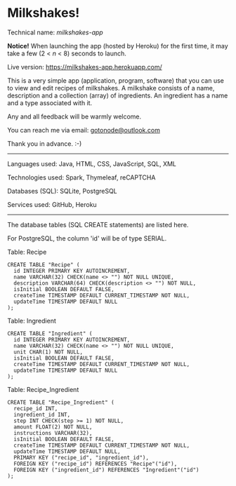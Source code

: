 # Milkshakes!
Technical name: *milkshakes-app*

**Notice!** When launching the app (hosted by Heroku) for the first time, it may take a few (2 < *n* < 8) seconds to launch.

Live version: https://milkshakes-app.herokuapp.com/

This is a very simple app (application, program, software) that you can use to view and edit recipes of milkshakes. A milkshake consists of a name, description and a collection (array) of ingredients. An ingredient has a name and a type associated with it.

Any and all feedback will be warmly welcome.

You can reach me via email: gotonode@outlook.com

Thank you in advance. :-)
___

Languages used: Java, HTML, CSS, JavaScript, SQL, XML

Technologies used: Spark, Thymeleaf, reCAPTCHA

Databases (SQL): SQLite, PostgreSQL

Services used: GitHub, Heroku

___

The database tables (SQL CREATE statements) are listed here.

For PostgreSQL, the column 'id' will be of type SERIAL.

Table: Recipe

```sqlite
CREATE TABLE "Recipe" (
  id INTEGER PRIMARY KEY AUTOINCREMENT,
  name VARCHAR(32) CHECK(name <> "") NOT NULL UNIQUE,
  description VARCHAR(64) CHECK(description <> "") NOT NULL,
  isInitial BOOLEAN DEFAULT FALSE,
  createTime TIMESTAMP DEFAULT CURRENT_TIMESTAMP NOT NULL,
  updateTime TIMESTAMP DEFAULT NULL
);
```

Table: Ingredient

```sqlite
CREATE TABLE "Ingredient" (
  id INTEGER PRIMARY KEY AUTOINCREMENT,
  name VARCHAR(32) CHECK(name <> "") NOT NULL UNIQUE,
  unit CHAR(1) NOT NULL,
  isInitial BOOLEAN DEFAULT FALSE,
  createTime TIMESTAMP DEFAULT CURRENT_TIMESTAMP NOT NULL,
  updateTime TIMESTAMP DEFAULT NULL
);
```

Table: Recipe_Ingredient

```sqlite
CREATE TABLE "Recipe_Ingredient" (
  recipe_id INT,
  ingredient_id INT,
  step INT CHECK(step >= 1) NOT NULL,
  amount FLOAT(2) NOT NULL,
  instructions VARCHAR(32),
  isInitial BOOLEAN DEFAULT FALSE,
  createTime TIMESTAMP DEFAULT CURRENT_TIMESTAMP NOT NULL,
  updateTime TIMESTAMP DEFAULT NULL,
  PRIMARY KEY ("recipe_id", "ingredient_id"),
  FOREIGN KEY ("recipe_id") REFERENCES "Recipe"("id"),
  FOREIGN KEY ("ingredient_id") REFERENCES "Ingredient"("id")
);
```
